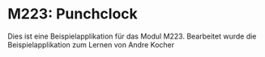 # M223: Punchclock
Dies ist eine Beispielapplikation für das Modul M223.
Bearbeitet wurde die Beispielapplikation zum Lernen von Andre Kocher
